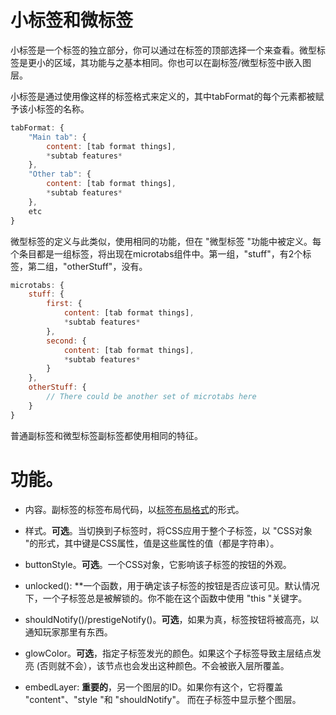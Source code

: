 # 小标签和微标签

小标签是一个标签的独立部分，你可以通过在标签的顶部选择一个来查看。微型标签是更小的区域，其功能与之基本相同。你也可以在副标签/微型标签中嵌入图层。

小标签是通过使用像这样的标签格式来定义的，其中tabFormat的每个元素都被赋予该小标签的名称。

```js
tabFormat: {
    "Main tab": {
        content: [tab format things],
        *subtab features*
    },
    "Other tab": {
        content: [tab format things],
        *subtab features*
    },
    etc
}
```

微型标签的定义与此类似，使用相同的功能，但在 "微型标签 "功能中被定义。每个条目都是一组标签，将出现在microtabs组件中。第一组，"stuff"，有2个标签，第二组，"otherStuff"，没有。

```js
microtabs: {
    stuff: {
        first: {
            content: [tab format things],
            *subtab features*
        },
        second: {
            content: [tab format things],
            *subtab features*
        }
    },
    otherStuff: {
        // There could be another set of microtabs here
    }
}
```

普通副标签和微型标签副标签都使用相同的特征。

# 功能。

- 内容。副标签的标签布局代码，以[标签布局格式](custom-tab-layouts.md)的形式。

- 样式。**可选**。当切换到子标签时，将CSS应用于整个子标签，以 "CSS对象 "的形式，其中键是CSS属性，值是这些属性的值（都是字符串）。

- buttonStyle。**可选**。一个CSS对象，它影响该子标签的按钮的外观。

- unlocked(): **一个函数，用于确定该子标签的按钮是否应该可见。默认情况下，一个子标签总是被解锁的。你不能在这个函数中使用 "this "关键字。

- shouldNotify()/prestigeNotify()。**可选**，如果为真，标签按钮将被高亮，以通知玩家那里有东西。

- glowColor。**可选**，指定子标签发光的颜色。如果这个子标签导致主层结点发亮
    (否则就不会），该节点也会发出这种颜色。不会被嵌入层所覆盖。

- embedLayer: **重要的**，另一个图层的ID。如果你有这个，它将覆盖 "content"、"style "和 "shouldNotify"。
                而在子标签中显示整个图层。